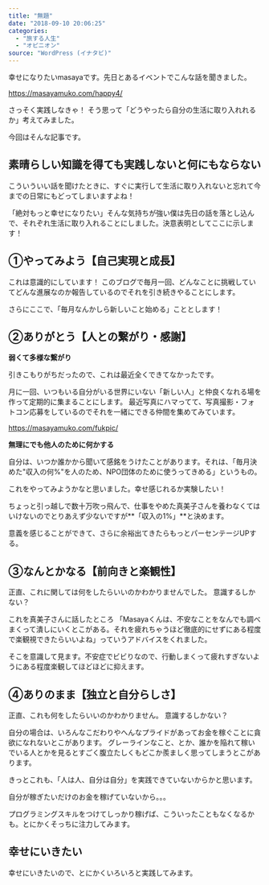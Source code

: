 ```yaml
---
title: "無題"
date: "2018-09-10 20:06:25"
categories:
  - "旅する人生"
  - "オピニオン"
source: "WordPress (イナタビ)"
---
```


幸せになりたいmasayaです。先日とあるイベントでこんな話を聞きました。

https://masayamuko.com/happy4/

さっそく実践しなきゃ！
そう思って「どうやったら自分の生活に取り入れれるか」考えてみました。

今回はそんな記事です。

## 素晴らしい知識を得ても実践しないと何にもならない

こういういい話を聞けたときに、すぐに実行して生活に取り入れないと忘れて今までの日常にもどってしまいますよね！

「絶対もっと幸せになりたい」そんな気持ちが強い僕は先日の話を落とし込んで、それぞれ生活に取り入れることにしました。決意表明としてここに示します！

## ①やってみよう【自己実現と成長】

これは意識的にしています！
このブログで毎月一回、どんなことに挑戦していてどんな進展なのか報告しているのでそれを引き続きやることにします。

さらにここで、「毎月なんかしら新しいこと始める」こととします！

## ②ありがとう【人との繋がり・感謝】

**弱くて多様な繋がり**

引きこもりがちだったので、これは最近全くできてなかったです。

月に一回、いつもいる自分がいる世界にいない「新しい人」と仲良くなれる場を作って定期的に集まることにします。
最近写真にハマってて、写真撮影・フォトコン応募をしているのでそれを一緒にできる仲間を集めてみています。

https://masayamuko.com/fukpic/

**無理にでも他人のために何かする**

自分は、いつか誰かから聞いて感銘をうけたことがあります。それは、「毎月決めた"収入の何%"を人のため、NPO団体のために使うってきめる」というもの。

これをやってみようかなと思いました。幸せ感じれるか実験したい！

ちょっと引っ越しで数十万吹っ飛んで、仕事をやめた真美子さんを養わなくてはいけないのでとりあえず少ないですが**「収入の1%」**と決めます。

意義を感じることができて、さらに余裕出てきたらもっとパーセンテージUPする。

## ③なんとかなる【前向きと楽観性】

正直、これに関しては何をしたらいいのかわかりませんでした。
意識するしかない？

これを真美子さんに話したところ
「Masayaくんは、不安なことをなんでも調べまくって潰しにいくとこがある。それを疲れちゃうほど徹底的にせずにある程度で楽観視できたらいいよね」っていうアドバイスをくれました。

そこを意識して見ます。不安症でビビりなので、行動しまくって疲れすぎないようにある程度楽観してほどほどに抑えます。

## ④ありのまま【独立と自分らしさ】

正直、これも何をしたらいいのかわかりません。
意識するしかない？

自分の場合は、いろんなこだわりやへんなプライドがあってお金を稼ぐことに貪欲になれないとこがあります。
グレーラインなこと、とか、誰かを陥れて稼いでいる人とかを見るとすごく腹立たしくもどこか羨ましく思ってしまうとこがあります。

きっとこれも、「人は人、自分は自分」を実践できていないからかと思います。

自分が稼ぎたいだけのお金を稼げていないから。。。

プログラミングスキルをつけてしっかり稼げば、こういったこともなくなるかも。とにかくそっちに注力してみます。

## 幸せにいきたい

幸せにいきたいので、とにかくいろいろと実践してみます。